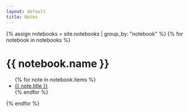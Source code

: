 ```yaml
---
layout: default
title: Notes
---
```

<div>
{% assign notebooks = site.notebooks | group_by: "notebook" %}
{% for notebook in notebooks %}
    <h1>{{ notebook.name }}</h1>
    <ul>
    {% for note in notebook.items %}
        <li>
            <a href="{{ site.baseurl }}{{ note.url }}">{{ note.title }}</a>
        </li>
    {% endfor %}
    </ul>
{% endfor %}
</div>
